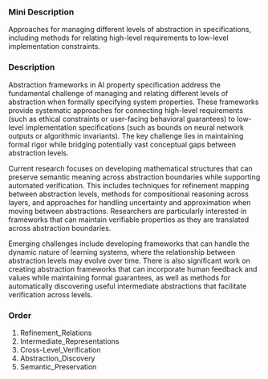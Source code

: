 ### Mini Description

Approaches for managing different levels of abstraction in specifications, including methods for relating high-level requirements to low-level implementation constraints.

### Description

Abstraction frameworks in AI property specification address the fundamental challenge of managing and relating different levels of abstraction when formally specifying system properties. These frameworks provide systematic approaches for connecting high-level requirements (such as ethical constraints or user-facing behavioral guarantees) to low-level implementation specifications (such as bounds on neural network outputs or algorithmic invariants). The key challenge lies in maintaining formal rigor while bridging potentially vast conceptual gaps between abstraction levels.

Current research focuses on developing mathematical structures that can preserve semantic meaning across abstraction boundaries while supporting automated verification. This includes techniques for refinement mapping between abstraction levels, methods for compositional reasoning across layers, and approaches for handling uncertainty and approximation when moving between abstractions. Researchers are particularly interested in frameworks that can maintain verifiable properties as they are translated across abstraction boundaries.

Emerging challenges include developing frameworks that can handle the dynamic nature of learning systems, where the relationship between abstraction levels may evolve over time. There is also significant work on creating abstraction frameworks that can incorporate human feedback and values while maintaining formal guarantees, as well as methods for automatically discovering useful intermediate abstractions that facilitate verification across levels.

### Order

1. Refinement_Relations
2. Intermediate_Representations
3. Cross-Level_Verification
4. Abstraction_Discovery
5. Semantic_Preservation
